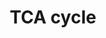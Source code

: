 ---
annotations:
- id: PW:0000026
  parent: classic metabolic pathway
  type: Pathway Ontology
  value: citric acid cycle pathway
- id: PW:0000026
  parent: classic metabolic pathway
  type: Pathway Ontology
  value: citric acid cycle pathway
authors:
- MaintBot
- MartijnVanIersel
- Mkutmon
- Eweitz
description: 'The [[wikipedia:citric_acid_cycle|citric acid cycle]], also known as
  the tricarboxylic acid cycle (TCA cycle) or the Krebs cycle, (or rarely, the Szent-Gyorgyi-Krebs
  cycle) is a series of enzyme-catalysed chemical reactions of central importance
  in all living cells that use oxygen as part of cellular respiration. In eukaryotes,
  the citric acid cycle occurs in the matrix of the mitochondrion. The components
  and reactions of the citric acid cycle were established by seminal work from both
  [[wikipedia:Albert_Szent-Gyorgyi|Albert Szent-Gyorgyi]] and [[wikipedia:Hans_Krebs|Hans
  Krebs]].  Source: Wikipedia ([[wikipedia:citric_acid_cycle]])'
last-edited: 2021-05-21
organisms:
- Bos taurus
redirect_from:
- /index.php/Pathway:WP999
- /instance/WP999
revision: null
schema-jsonld:
- '@context': https://schema.org/
  '@id': https://wikipathways.github.io/pathways/WP999.html
  '@type': Dataset
  creator:
    '@type': Organization
    name: WikiPathways
  description: 'The [[wikipedia:citric_acid_cycle|citric acid cycle]], also known
    as the tricarboxylic acid cycle (TCA cycle) or the Krebs cycle, (or rarely, the
    Szent-Gyorgyi-Krebs cycle) is a series of enzyme-catalysed chemical reactions
    of central importance in all living cells that use oxygen as part of cellular
    respiration. In eukaryotes, the citric acid cycle occurs in the matrix of the
    mitochondrion. The components and reactions of the citric acid cycle were established
    by seminal work from both [[wikipedia:Albert_Szent-Gyorgyi|Albert Szent-Gyorgyi]]
    and [[wikipedia:Hans_Krebs|Hans Krebs]].  Source: Wikipedia ([[wikipedia:citric_acid_cycle]])'
  keywords:
  - (S)-malate
  - 2-oxoglutarate
  - ACO2
  - ADP
  - ATP
  - CO2
  - CS
  - CoA
  - D-threo-Isocitrate
  - DLD
  - DLST
  - Degradation of Fatty Acids
  - Electron Transport Chain
  - FH
  - Fatty Acid Synthesis
  - GDP
  - GTP
  - Glucose metabolism
  - IDH2
  - IDH3A
  - IDH3B
  - IDH3G
  - MDH2
  - Metabolism of amino acids
  - NAD
  - NADH
  - NADP
  - NADPH
  - OGDH
  - Pi
  - SDHA
  - SDHB
  - SDHC
  - SDHD
  - SUCLG1
  - SUCLG2
  - acetyl-CoA
  - cis-aconitate
  - citrate
  - fumarate
  - oxaloacetate
  - succinate
  - succinyl-CoA
  - ubiquinol-10
  - ubiquinone-10
  - water
  license: CC0
  name: TCA cycle
seo: CreativeWork
title: TCA cycle
wpid: WP999
---